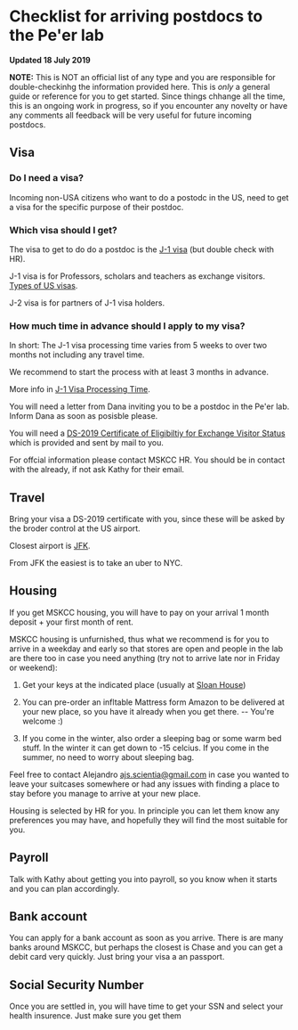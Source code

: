 # Checklist for arriving postdocs to the Pe'er lab

**Updated 18 July 2019**

**NOTE:** This is NOT an official list of any type and you are responsible for double-checkinhg the information provided here. This is *only* a general guide or reference for you to get started. Since things chhange all the time, this is an ongoing work in progress, so if you encounter any novelty or have any comments all feedback will be very useful for future incoming postdocs.

## Visa

### Do I need a visa?

Incoming non-USA citizens who want to do a postodc in the US, need to get a visa for the specific purpose of their postdoc.

### Which visa should I get?

The visa to get to do do a postdoc is the [J-1 visa](https://j1visa.state.gov/) (but double check with HR).

J-1 visa is for Professors, scholars and teachers as exchange visitors. [Types of US visas](https://www.bankbazaar.com/visa/types-of-us-visa.html).

J-2 visa is for partners of J-1 visa holders.

### How much time in advance should I apply to my visa?

In short: The J-1 visa processing time varies from 5 weeks to over two months not including any travel time.

We recommend to start the process with at least 3 months in advance.

More info in [J-1 Visa Processing Time](https://www.immi-usa.com/j-1-visa-processing-time/).

You will need a letter from Dana inviting you to be a postdoc in the Pe'er lab. Inform Dana as soon as posisble please.

You will need a [DS-2019 Certificate of Eligibiltiy for Exchange Visitor Status](https://www.cicdgo.com/internships-in-the-usa/ds-2019-form/) which is provided and sent by mail to you.

For offcial information please contact MSKCC HR. You should be in contact with the already, if not ask Kathy for their email.

## Travel

Bring your visa a DS-2019 certificate with you, since these will be asked by the broder control at the US airport.

Closest airport is [JFK](https://www.jfkairport.com/).

From JFK the easiest is to take an uber to NYC.

## Housing

If you get MSKCC housing, you will have to pay on your arrival 1 month deposit + your first month of rent.

MSKCC housing is unfurnished, thus what we recommend is for you to arrive in a weekday and early so that stores are open and people in the lab are there too in case you need anything (try not to arrive late nor in Friday or weekend):

1) Get your keys at the indicated place (usually at [Sloan House](https://www.google.com/search?rlz=1C5CHFA_enUS851US855&tbm=lcl&ei=xbIwXbzbFOua_Qbi0ZOoCQ&q=sloan+house&oq=sloan+house&gs_l=psy-ab.3..0l2j0i10k1j0l3j0i10k1l3j0.2215.3574.0.3664.11.11.0.0.0.0.106.858.9j2.11.0....0...1c.1.64.psy-ab..0.11.857...35i39k1j0i131k1j0i67k1j0i20i263k1.0.LdicIEKvkuk#rlfi=hd:;si:747883077403004333;mv:!1m2!1d40.7653526!2d-73.95662159999999!2m2!1d40.763516200000005!2d-73.9567624!3m12!1m3!1d897.1236976265474!2d-73.956692!3d40.7644344!2m3!1f0!2f0!3f0!3m2!1i4!2i57!4f13.1))

2) You can pre-order an infltable Mattress form Amazon to be delivered at your new place, so you have it already when you get there. -- You're welcome :)

3) If you come in the winter, also order a sleeping bag or some warm bed stuff. In the winter it can get down to -15 celcius. If you come in the summer, no need to worry about sleeping bag.

Feel free to contact Alejandro [ajs.scientia@gmail.com](ajs.scientia@gmail.com) in case you wanted to leave your suitcases somewhere or had any issues with finding a place to stay before you manage to arrive at your new place.

Housing is selected by HR for you. In principle you can let them know any preferences you may have, and hopefully they will find the most suitable for you.

## Payroll

Talk with Kathy about getting you into payroll, so you know when it starts and you can plan accordingly.

## Bank account

You can apply for a bank account as soon as you arrive. There is are many banks around MSKCC, but perhaps the closest is Chase and you can get a debit card very quickly. Just bring your visa a an passport.

## Social Security Number

Once you are settled in, you will have time to get your SSN and select your health insurence. Just make sure you get them
